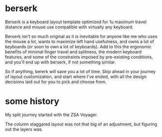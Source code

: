 # berserk
Berserk is a keyboard layout template optimized for 1u maximum travel distance and mouse use compatible with virtually any keyboard.

Berserk isn't so much original as it is inevitable for anyone like me who uses the mouse a lot, wants to maximize left hand usefulness, and owns a lot of keyboards (or soon to own a lot of keyboards). Add to this the ergonomic benefits of minimal finger travel and splitness, the modern keyboard features, and some of the constraints imposed by pre-existing conditions, and you'll end up with berserk, if not something similar.

So if anything, bererk will save you a lot of time. Skip ahead in your journey of layout customization, and start where I've ended, with all the design decisions laid out for you to pick and choose from.


# some history

My split journey started with the ZSA Voyager. 

The column staggared layout was not that big of an adjustment, but figuring out the layers was.

